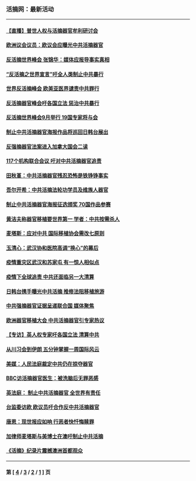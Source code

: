 ### 活摘网：最新活动
---
#### [【直播】普世人权与活摘器官牟利研讨会](../../pages/nf5883/n13425146.md?01030430) 
#### [欧洲议会议员：欧议会应曝光中共活摘器官](../../pages/nf5883/n13336571.md?01030430) 
#### [反活摘世界峰会 张锦华：媒体应报导事实真相](../../pages/nf5883/n13278502.md?01030430) 
#### [“反活摘之世界宣言”吁全人类制止中共暴行](../../pages/nf5883/n13259730.md?01030430) 
#### [世界反活摘峰会 欧美亚医界谴责中共罪行](../../pages/nf5883/n13253550.md?01030430) 
#### [反活摘器官峰会吁各国立法 惩治中共暴行](../../pages/nf5883/n13245052.md?01030430) 
#### [反活摘世界峰会9月举行 19国专家将与会](../../pages/nf5883/n13201492.md?01030430) 
#### [制止中共活摘器官海报作品将巡回日韩台展出](../../pages/nf5883/n13177791.md?01030430) 
#### [反强摘器官法案进入加拿大国会二读](../../pages/nf5883/n13033450.md?01030430) 
#### [117个机构联合会议 吁对中共活摘器官追责](../../pages/nf5883/n12775087.md?01030430) 
#### [田秋堇：中共活摘器官残忍恐怖是铁铮铮事实](../../pages/nf5883/n12702148.md?01030430) 
#### [吾尔开希：中共活摘法轮功学员及维族人器官](../../pages/nf5883/n12693197.md?01030430) 
#### [制止中共活摘器官海报征选颁奖 70国作品参赛](../../pages/nf5883/n12692050.md?01030430) 
#### [黄洁夫称器官移植要世界第一 学者：中共按需杀人](../../pages/nf5883/n12572329.md?01030430) 
#### [麦塔斯：应对中共 国际移植协会需改七原则](../../pages/nf5883/n12514711.md?01030430) 
#### [玉清心：武汉协和医院高调“换心”的幕后](../../pages/nf5883/n12298730.md?01030430) 
#### [疫情重灾区武汉和苏家屯 有一惊人相似点](../../pages/nf5883/n12150824.md?01030430) 
#### [疫情下全球追责 中共还面临另一大清算](../../pages/nf5883/n12070397.md?01030430) 
#### [日韩台携手曝光中共活摘 推修法阻移植旅游](../../pages/nf5883/n11712046.md?01030430) 
#### [中共强摘器官证据呈递联合国 媒体聚焦](../../pages/nf5883/n11546426.md?01030430) 
#### [欧洲器官移植大会 中共活摘器官引专家热议](../../pages/nf5883/n11539095.md?01030430) 
#### [【专访】英人权专家吁各国立法 清算中共](../../pages/nf5883/n11367315.md?01030430) 
#### [从川习会到伊朗 五分钟掌握一周国际风云](../../pages/nf5883/n11338520.md?01030430) 
#### [美媒：人民法庭裁定中共仍在掠夺器官](../../pages/nf5883/n11334897.md?01030430) 
#### [BBC访活摘器官医生：被洗脑后无罪恶感](../../pages/nf5883/n11335935.md?01030430) 
#### [英法庭： 制止中共活摘器官 全世界有责任](../../pages/nf5883/n11330691.md?01030430) 
#### [台监委访欧 欧议员吁合作反中共活摘器官](../../pages/nf5883/n11109190.md?01030430) 
#### [唐恩：现世报应如响 行恶者快忏悔赎罪](../../pages/nf5883/n11104016.md?01030430) 
#### [加律师麦塔斯与美博士在澳吁制止中共活摘](../../pages/nf5883/n10724764.md?01030430) 
#### [《活摘》纪录片震撼澳洲首都观众](../../pages/nf5883/n10722747.md?01030430) 

---
#### 第 [ [4](./4.md?01030430) / [3](./3.md?01030430) / [2](./2.md?01030430) / [1](./1.md?01030430) ] 页
